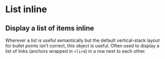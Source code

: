 # List inline

## Display a list of items inline

Wherever a list is useful semantically but the default vertical-stack layout for bullet points isn’t correct, this object is useful. Often used to display a list of links (anchors wrapped in `<li>`s) in a row next to each other.
